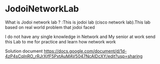 # JodoiNetworkLab
What is Jodoi network lab ? :This is jodoi lab (cisco network lab).This lab based on real world problem that jodoi faced

I do not have any single knowledge in Network and My senior at work send this Lab to me for practice and learn how network work

Solution document
https://docs.google.com/document/d/1d-4zP4sCqInRO_rRJrXjfF5PxtAuMAV5047NcAlDcXY/edit?usp=sharing
